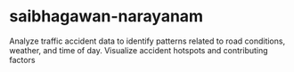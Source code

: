 # saibhagawan-narayanam
Analyze traffic accident data to identify patterns related to road conditions, weather, and time of day. Visualize accident hotspots and contributing factors
